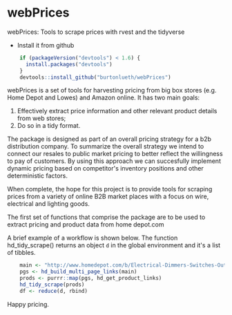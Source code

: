 # webPrices
webPrices: Tools to scrape prices with rvest and the tidyverse

-   Install it from github

``` r
    if (packageVersion("devtools") < 1.6) {
      install.packages("devtools")
    }
    devtools::install_github("burtonlueth/webPrices")
```

webPrices is a set of tools for harvesting pricing from big box stores (e.g. Home Depot and Lowes) and Amazon online. It has
two main goals:
 
 1. Effectively extract price information and other relevant product details from web stores;
 2. Do so in a tidy format.
 
The package is designed as part of an overall pricing strategy for a b2b distribution company. To summarize the overall strategy we intend to connect our resales to public market pricing to better reflect the willingness to pay of customers. By using this approach we can succesfully implement dynamic pricing based on competitor's inventory positions and other deterministic factors.

When complete, the hope for this project is to provide tools for scraping prices from a variety of online B2B market places with a focus on wire, electrical and lighting goods. 

The first set of functions that comprise the package are to be used to extract pricing and product data from home depot.com

A brief example of a workflow is shown below. The function hd_tidy_scrape() returns an object ```d``` in the global
environment and it's a list of tibbles.

``` r
    main <- "http://www.homedepot.com/b/Electrical-Dimmers-Switches-Outlets/N-5yc1vZc34h"
    pgs <- hd_build_multi_page_links(main)
    prods <- purrr::map(pgs, hd_get_product_links)
    hd_tidy_scrape(prods)
    df <- reduce(d, rbind)
```

Happy pricing.
